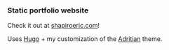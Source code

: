 ### Static portfolio website

Check it out at [shapiroeric.com](https://shapiroeric.com/)!

Uses [Hugo](https://gohugo.io/) + my customization of the [Adritian](https://github.com/zetxek/adritian-free-hugo-theme) theme.


